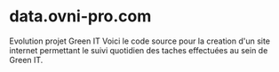 # data.ovni-pro.com
Evolution projet Green IT
Voici le code source pour la creation d'un site internet permettant le suivi quotidien des taches effectuées au sein de Green IT.
